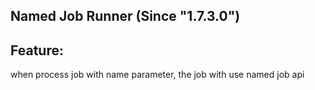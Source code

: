 ## Named Job Runner (Since "1.7.3.0")

## Feature:

when process job with name parameter, the job with use named job api
